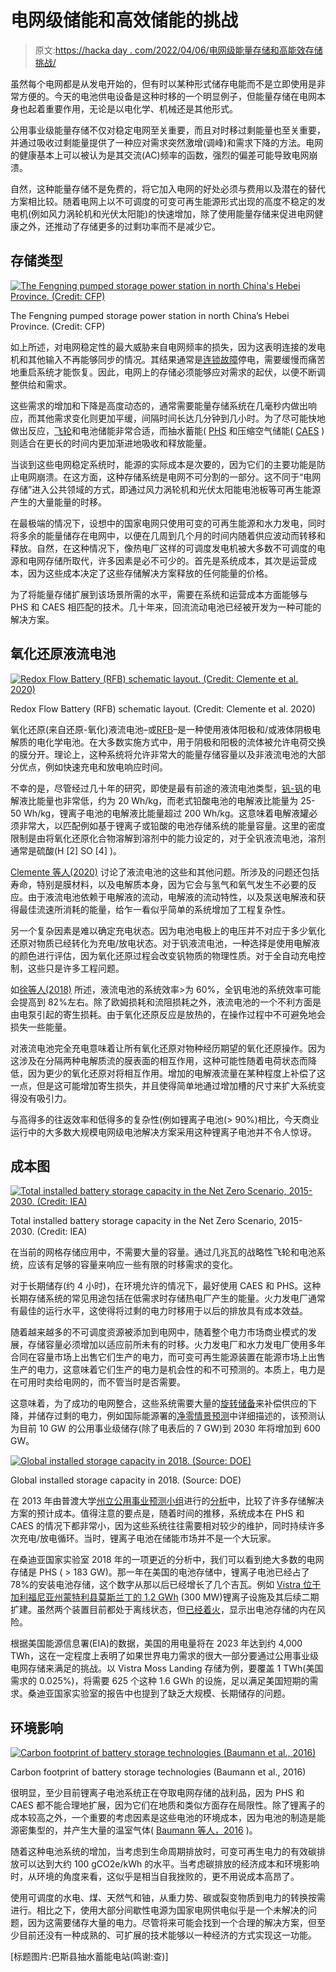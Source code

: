 # 电网级储能和高效储能的挑战

> 原文:[https://hacka day . com/2022/04/06/电网级能量存储和高能效存储挑战/](https://hackaday.com/2022/04/06/grid-level-energy-storage-and-the-challenge-of-storing-energy-efficiently/)

虽然每个电网都是从发电开始的，但有时以某种形式储存电能而不是立即使用是非常方便的。今天的电池供电设备是这种时移的一个明显例子，但能量存储在电网本身也起着重要作用，无论是以电化学、机械还是其他形式。

公用事业级能量存储不仅对稳定电网至关重要，而且对时移过剩能量也至关重要，并通过吸收过剩能量提供了一种应对需求突然激增(调峰)和需求下降的方法。电网的健康基本上可以被认为是其交流(AC)频率的函数，强烈的偏差可能导致电网崩溃。

自然，这种能量存储不是免费的，将它加入电网的好处必须与费用以及潜在的替代方案相比较。随着电网上以不可调度的可变可再生能源形式出现的高度不稳定的发电机(例如风力涡轮机和光伏太阳能)的快速增加，除了使用能量存储来促进电网健康之外，还推动了存储更多的过剩功率而不是减少它。

## 存储类型

[![The Fengning pumped storage power station in north China's Hebei Province. (Credit: CFP)](../Images/86084a4e054f892cd7b4f40f0c81bed6.png)](https://hackaday.com/wp-content/uploads/2022/03/Fengning_pumped_storage_power_station.jpg)

The Fengning pumped storage power station in north China’s Hebei Province. (Credit: CFP)

如上所述，对电网稳定性的最大威胁来自电网频率的损失，因为这表明连接的发电机和其他输入不再能够同步的情况。其结果通常是[连锁故障](https://en.wikipedia.org/wiki/Cascading_failure)停电，需要缓慢而痛苦地重启系统才能恢复。因此，电网上的存储必须能够应对需求的起伏，以便不断调整供给和需求。

这些需求的增加和下降是高度动态的，通常需要能量存储系统在几毫秒内做出响应，而其他需求变化则更加平缓，间隔时间长达几分钟到几小时。为了尽可能快地做出反应，[飞轮](https://en.wikipedia.org/wiki/Flywheel_energy_storage)和电池储能非常合适，而抽水蓄能( [PHS](https://en.wikipedia.org/wiki/Pumped-storage_hydroelectricity) 和压缩空气储能( [CAES](https://en.wikipedia.org/wiki/Pumped-storage_hydroelectricity) )则适合在更长的时间内更加渐进地吸收和释放能量。

当谈到这些电网稳定系统时，能源的实际成本是次要的，因为它们的主要功能是防止电网崩溃。在这方面，这种存储系统是电网不可分割的一部分。这不同于“电网存储”进入公共领域的方式，即通过风力涡轮机和光伏太阳能电池板等可再生能源产生的大量能量的时移。

在最极端的情况下，设想中的国家电网只使用可变的可再生能源和水力发电，同时将多余的能量储存在电网中，以便在几周到几个月的时间内随着供应波动而转移和释放。自然，在这种情况下，像热电厂这样的可调度发电机被大多数不可调度的电源和电网存储所取代，许多因素是必不可少的。首先是系统成本，其次是运营成本，因为这些成本决定了这些存储解决方案释放的任何能量的价格。

为了将能量存储扩展到该场景所需的水平，需要在系统和运营成本方面能够与 PHS 和 CAES 相匹配的技术。几十年来，回流流动电池已经被开发为一种可能的解决方案。

## 氧化还原液流电池

[![Redox Flow Battery (RFB) schematic layout. (Credit: Clemente et al. 2020)](../Images/b8c8e42b3aa0054306ce325fce319d90.png)](https://hackaday.com/wp-content/uploads/2022/03/redox_flow_battery_scheme.png)

Redox Flow Battery (RFB) schematic layout. (Credit: Clemente et al. 2020)

氧化还原(来自还原-氧化)液流电池–或[RFB](https://en.wikipedia.org/wiki/Flow_battery)–是一种使用液体阳极和/或液体阴极电解质的电化学电池。在大多数实施方式中，用于阴极和阳极的流体被允许电荷交换的膜分开。理论上，这种系统将允许非常大的能量存储容量以及非液流电池的大部分优点，例如快速充电和放电响应时间。

不幸的是，尽管经过几十年的研究，即使是最有前途的液流电池类型，[钒-钒](https://en.wikipedia.org/wiki/Flow_battery)的电解液比能量也非常低，约为 20 Wh/kg，而老式铅酸电池的电解液比能量为 25-50 Wh/kg，锂离子电池的电解液比能量超过 200 Wh/kg。这意味着电解液罐必须非常大，以匹配例如基于锂离子或铅酸的电池存储系统的能量容量。这里的密度限制是由将氧化还原化合物溶解到溶剂中的能力设定的，对于全钒液流电池，溶剂通常是硫酸(H [2] SO [4] )。

[Clemente 等人(2020)](https://www.mdpi.com/1996-1073/13/17/4514/htm) 讨论了液流电池的这些和其他问题。所涉及的问题还包括寿命，特别是膜材料，以及电解质本身，因为它会与氢气和氧气发生不必要的反应。由于液流电池依赖于电解液的流动，电解液的流动特性，以及泵送电解液和获得最佳流速所消耗的能量，给乍一看似乎简单的系统增加了工程复杂性。

另一个复杂因素是难以确定充电状态。因为电池电极上的电压并不对应于多少氧化还原对物质已经转化为充电/放电状态。对于钒液流电池，一种选择是使用电解液的颜色进行评估，因为氧化还原过程会改变钒物质的物理性质。对于全自动充电控制，这些只是许多工程问题。

如[徐等人(2018)](https://www.researchgate.net/publication/322505915_Evaluation_of_redox_flow_batteries_goes_beyond_round-trip_efficiency_A_technical_review) 所述，液流电池的系统效率>为 60%，全钒电池的系统效率可能会提高到 82%左右。除了欧姆损耗和流阻损耗之外，液流电池的一个不利方面是由电泵引起的寄生损耗。由于氧化还原反应是放热的，在操作过程中不可避免地会损失一些能量。

对液流电池完全充电意味着让所有氧化还原对物种经历期望的氧化还原操作。因为这涉及在分隔两种电解质流的膜表面的相互作用，这种可能性随着电荷状态而降低，因为更少的氧化还原对将相互作用。增加的电解液流量在某种程度上补偿了这一点，但是这可能增加寄生损失，并且使得简单地通过增加槽的尺寸来扩大系统变得没有吸引力。

与高得多的往返效率和低得多的复杂性(例如锂离子电池(> 90%)相比，今天商业运行中的大多数大规模电网级电池解决方案采用这种锂离子电池并不令人惊讶。

## 成本图

[![Total installed battery storage capacity in the Net Zero Scenario, 2015-2030\. (Credit: IEA)](../Images/3645addd7630fef86650d1e003869068.png)](https://hackaday.com/wp-content/uploads/2022/03/net_zero_grid_storage_iea.png)

Total installed battery storage capacity in the Net Zero Scenario, 2015-2030\. (Credit: IEA)

在当前的网格存储应用中，不需要大量的容量。通过几兆瓦的战略性飞轮和电池系统，应该有足够的容量来响应一些有限的时移需求的变化。

对于长期储存(约 4 小时)，在环境允许的情况下，最好使用 CAES 和 PHS。这种长期存储系统的常见用途包括在低需求时存储热电厂产生的能量。火力发电厂通常有最佳的运行水平，这使得将过剩的电力时移用于以后的排放具有成本效益。

随着越来越多的不可调度资源被添加到电网中，随着整个电力市场商业模式的发展，存储容量必须增加以适应前所未有的时移。火力发电厂和水力发电厂使用多年合同在容量市场上出售它们生产的电力，而可变可再生能源装置在能源市场上出售生产的电力，这意味着它们生产的电力是机会性的和不可预测的。本质上，电力是在可用时卖给电网的，而不管当时是否需要。

这意味着，为了成功的电网整合，这些系统需要大量的[旋转储备](https://en.wikipedia.org/wiki/Operating_reserve)来补偿供应的下降，并储存过剩的电力，例如国际能源署的[净零情景预测](https://www.iea.org/reports/energy-storage)中详细描述的，该预测认为目前 10 GW 的公用事业级储存(除了电表后的 7 GW)到 2030 年将增加到 600 GW。

[![Global installed storage capacity in 2018\. (Source: DOE)](../Images/cc1de01a24ad5119863b55793c63e3bc.png)](https://hackaday.com/wp-content/uploads/2022/03/global_installed_storage_capacity_2018.png)

Global installed storage capacity in 2018\. (Source: DOE)

在 2013 年由普渡大学[州立公用事业预测小组](https://www.purdue.edu/discoverypark/sufg/)进行的[分析](https://www.purdue.edu/discoverypark/sufg/docs/publications/SUFG%20Energy%20Storage%20Report.pdf)中，比较了许多存储解决方案的预计成本。值得注意的要点是，随着时间的推移，系统成本在 PHS 和 CAES 的情况下都非常小，因为这些系统往往需要相对较少的维护，同时持续许多次充电/放电循环。当时，锂离子电池在储能市场并不是一个大玩家。

在桑迪亚国家实验室 2018 年的一项更近的分析中，我们可以看到绝大多数的电网存储是 PHS ( > 183 GW)。那一年在美国的电池存储中，锂离子电池已经占了 78%的安装电池存储，这个数字从那以后已经增长了几个吉瓦。例如 [Vistra 位于加利福尼亚州蒙特利县莫斯兰丁的 1.2 GWh](https://www.powermag.com/vistra-energizes-massive-1-2-gwh-battery-system-at-california-gas-plant/) (300 MW)锂离子设施及其后续二期扩建。虽然两个装置目前都处于离线状态，但[已经着火](https://www.pv-magazine.com/2022/02/17/worlds-largest-lithium-ion-battery-is-down-again/)，显示出电池存储的内在风险。

根据美国能源信息署(EIA)的数据，美国的用电量将在 2023 年达到约 4,000 TWh，这在一定程度上表明了如果世界电力需求的很大一部分要通过公用事业级电网存储来满足的挑战。以 Vistra Moss Landing 存储为例，要覆盖 1 TWh(美国需求的 0.025%)，将需要 625 个这种 1.6 GWh 的设施，足以满足美国短期的需求。桑迪亚国家实验室的报告中也提到了缺乏大规模、长期储存的问题。

## 环境影响

[![Carbon footprint of battery storage technologies (Baumann et al., 2016)](../Images/39919345c6d437a991685cadb01d9851.png)](https://hackaday.com/wp-content/uploads/2022/03/carbon_footprint_battery_storage.jpg)

Carbon footprint of battery storage technologies (Baumann et al., 2016)

很明显，至少目前锂离子电池系统正在夺取电网存储的战利品，因为 PHS 和 CAES 都不能合理地扩展，因为它们在地质和类似方面存在局限性。除了锂离子的成本较高之外，一个重要的考虑因素是这些电池的环境成本，因为电池的制造是能源密集型的，并产生大量的温室气体( [Baumann 等人，2016](https://onlinelibrary.wiley.com/doi/10.1002/ente.201600622) )。

随着这种电池系统的增加，当考虑到生命周期排放时，可变可再生电力的有效碳排放可以达到大约 100 gCO2e/kWh 的水平。当考虑碳排放的经济成本和环境影响时，从环境的角度来看，这似乎是相当自我挫败的，更不用说成本高昂了。

使用可调度的水电、煤、天然气和铀，从重力势、碳或裂变物质到电力的转换按需进行。相比之下，使用大部分间歇性电源为国家电网供电似乎是一个未解决的问题，因为这需要储存大量的电力。尽管将来可能会找到一个合理的解决方案，但至少目前还没有一种成熟的、可扩展的技术能够以一种经济的方式实现这一功能。

[标题图片:巴斯县抽水蓄能电站(鸣谢:查)]